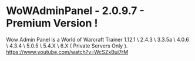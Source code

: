 # WoWAdminPanel - 2.0.9.7 - Premium Version !
Wow Admin Panel is a World of Warcraft Trainer 1.12.1 \ 2.4.3 \ 3.3.5a \ 4.0.6 \ 4.3.4 \ 5.0.5 \ 5.4.X \ 6.X ( Private Servers Only ).
https://www.youtube.com/watch?v=WcSZxBui7rM
